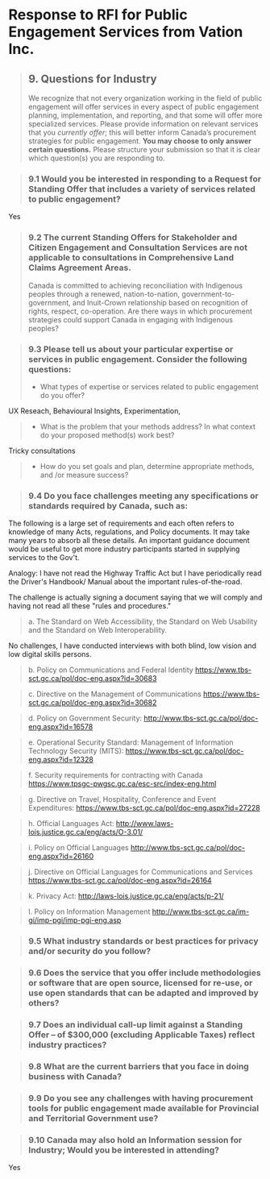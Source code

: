 # Response to RFI for Public Engagement Services from Vation Inc.

> ## 9. Questions for Industry
> We recognize that not every organization working in the field of public engagement will offer services in
> every aspect of public engagement planning, implementation, and reporting, and that some will offer
> more specialized services. Please provide information on relevant services that you *currently offer*; this
> will better inform Canada’s procurement strategies for public engagement. **You may choose to only
> answer certain questions.** Please structure your submission so that it is clear which question(s) you are
> responding to.

> ### 9.1 Would you be interested in responding to a Request for Standing Offer that includes a variety of services related to public engagement?

Yes

> ### 9.2 The current Standing Offers for Stakeholder and Citizen Engagement and Consultation Services are not applicable to consultations in Comprehensive Land Claims Agreement Areas. 
> Canada is committed to achieving reconciliation with Indigenous peoples through a renewed, nation-to-nation,
> government-to-government, and Inuit-Crown relationship based on recognition of rights,
> respect, co-operation. Are there ways in which procurement strategies could support Canada in
> engaging with Indigenous peoples?

> ### 9.3 Please tell us about your particular expertise or services in public engagement. Consider the following questions:
> * What types of expertise or services related to public engagement do you offer?

UX Reseach, Behavioural Insights, Experimentation,

> * What is the problem that your methods address? In what context do your proposed method(s) work best?

Tricky consultations

> * How do you set goals and plan, determine appropriate methods, and /or measure success? 

> ### 9.4 Do you face challenges meeting any specifications or standards required by Canada, such as:

The following is a large set of requirements and each often refers to knowledge of many Acts, regulations, and Policy documents. It may take many years to absorb all these details. An important guidance document would be useful to get more industry participants started in supplying services to the Gov't.

Analogy: I have not read the Highway Traffic Act but I have periodically read the Driver's Handbook/ Manual about the important rules-of-the-road.

The challenge is actually signing a document saying that we will comply and having not read all these "rules and procedures."

> a. The Standard on Web Accessibility, the Standard on Web Usability and the Standard on Web
> Interoperability.

No challenges, I have conducted interviews with both blind, low vision and low digital skills persons. 

> b. Policy on Communications and Federal Identity https://www.tbs-sct.gc.ca/pol/doc-eng.aspx?id=30683

> c. Directive on the Management of Communications https://www.tbs-sct.gc.ca/pol/doc-eng.aspx?id=30682

> d. Policy on Government Security: http://www.tbs-sct.gc.ca/pol/doc-eng.aspx?id=16578

> e. Operational Security Standard: Management of Information Technology Security (MITS):
https://www.tbs-sct.gc.ca/pol/doc-eng.aspx?id=12328

> f. Security requirements for contracting with Canada https://www.tpsgc-pwgsc.gc.ca/esc-src/index-eng.html

> g. Directive on Travel, Hospitality, Conference and Event Expenditures: https://www.tbs-sct.gc.ca/pol/doc-eng.aspx?id=27228

> h. Official Languages Act: http://www.laws-lois.justice.gc.ca/eng/acts/O-3.01/

> i. Policy on Official Languages http://www.tbs-sct.gc.ca/pol/doc-eng.aspx?id=26160

> j. Directive on Official Languages for Communications and Services https://www.tbs-sct.gc.ca/pol/doc-eng.aspx?id=26164

> k. Privacy Act: http://laws-lois.justice.gc.ca/eng/acts/p-21/

> l. Policy on Information Management http://www.tbs-sct.gc.ca/im-gi/imp-pgi/imp-pgi-eng.asp

> ### 9.5 What industry standards or best practices for privacy and/or security do you follow?

> ### 9.6 Does the service that you offer include methodologies or software that are open source, licensed for re-use, or use open standards that can be adapted and improved by others?

> ### 9.7 Does an individual call-up limit against a Standing Offer – of $300,000 (excluding Applicable Taxes) reflect industry practices?

> ### 9.8 What are the current barriers that you face in doing business with Canada?

> ### 9.9 Do you see any challenges with having procurement tools for public engagement made available for Provincial and Territorial Government use?

> ### 9.10 Canada may also hold an Information session for Industry; Would you be interested in attending?

Yes
